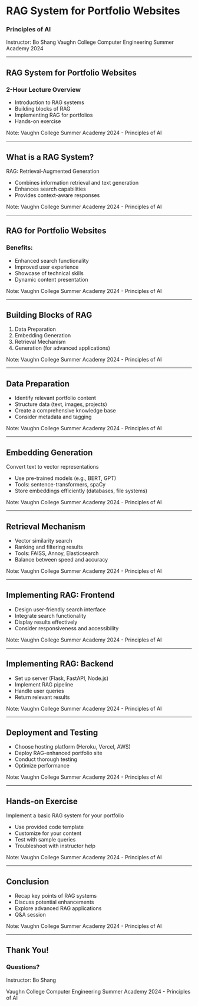 # RAG System for Portfolio Websites

<!-- ## Vaughn College Computer Engineering Summer Academy 2024 -->

### Principles of AI

Instructor: Bo Shang
Vaughn College Computer Engineering Summer Academy 2024

---

## RAG System for Portfolio Websites

### 2-Hour Lecture Overview

- Introduction to RAG systems
- Building blocks of RAG
- Implementing RAG for portfolios
- Hands-on exercise

Note: Vaughn College Summer Academy 2024 - Principles of AI

---

<!-- The rest of the slides remain the same -->

## What is a RAG System?

RAG: Retrieval-Augmented Generation

- Combines information retrieval and text generation
- Enhances search capabilities
- Provides context-aware responses

Note: Vaughn College Summer Academy 2024 - Principles of AI

---

## RAG for Portfolio Websites

### Benefits:

- Enhanced search functionality
- Improved user experience
- Showcase of technical skills
- Dynamic content presentation

Note: Vaughn College Summer Academy 2024 - Principles of AI

---

## Building Blocks of RAG

1. Data Preparation
2. Embedding Generation
3. Retrieval Mechanism
4. Generation (for advanced applications)

Note: Vaughn College Summer Academy 2024 - Principles of AI

---

## Data Preparation

- Identify relevant portfolio content
- Structure data (text, images, projects)
- Create a comprehensive knowledge base
- Consider metadata and tagging

Note: Vaughn College Summer Academy 2024 - Principles of AI

---

## Embedding Generation

Convert text to vector representations

- Use pre-trained models (e.g., BERT, GPT)
- Tools: sentence-transformers, spaCy
- Store embeddings efficiently (databases, file systems)

Note: Vaughn College Summer Academy 2024 - Principles of AI

---

## Retrieval Mechanism

- Vector similarity search
- Ranking and filtering results
- Tools: FAISS, Annoy, Elasticsearch
- Balance between speed and accuracy

Note: Vaughn College Summer Academy 2024 - Principles of AI

---

## Implementing RAG: Frontend

- Design user-friendly search interface
- Integrate search functionality
- Display results effectively
- Consider responsiveness and accessibility

Note: Vaughn College Summer Academy 2024 - Principles of AI

---

## Implementing RAG: Backend

- Set up server (Flask, FastAPI, Node.js)
- Implement RAG pipeline
- Handle user queries
- Return relevant results

Note: Vaughn College Summer Academy 2024 - Principles of AI

---

## Deployment and Testing

- Choose hosting platform (Heroku, Vercel, AWS)
- Deploy RAG-enhanced portfolio site
- Conduct thorough testing
- Optimize performance

Note: Vaughn College Summer Academy 2024 - Principles of AI

---

## Hands-on Exercise

Implement a basic RAG system for your portfolio

- Use provided code template
- Customize for your content
- Test with sample queries
- Troubleshoot with instructor help

Note: Vaughn College Summer Academy 2024 - Principles of AI

---

## Conclusion

- Recap key points of RAG systems
- Discuss potential enhancements
- Explore advanced RAG applications
- Q&A session

Note: Vaughn College Summer Academy 2024 - Principles of AI

---

## Thank You!

### Questions?

Instructor: Bo Shang

Vaughn College Computer Engineering Summer Academy 2024 - Principles of AI